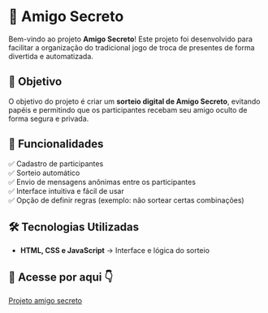 # 🎁 Amigo Secreto

Bem-vindo ao projeto **Amigo Secreto**! Este projeto foi desenvolvido para facilitar a organização do tradicional jogo de troca de presentes de forma divertida e automatizada.  

## 🚀 Objetivo  
O objetivo do projeto é criar um **sorteio digital de Amigo Secreto**, evitando papéis e permitindo que os participantes recebam seu amigo oculto de forma segura e privada.

## 🎯 Funcionalidades  
✅ Cadastro de participantes  
✅ Sorteio automático  
✅ Envio de mensagens anônimas entre os participantes  
✅ Interface intuitiva e fácil de usar  
✅ Opção de definir regras (exemplo: não sortear certas combinações)

## 🛠️ Tecnologias Utilizadas  
- **HTML, CSS e JavaScript** → Interface e lógica do sorteio  

## 📌 Acesse por aqui 👇

[Projeto amigo secreto](https://projeto-amigo-secreto-ecru.vercel.app/)
